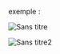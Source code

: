 exemple :

![Sans titre](https://github.com/fk-crafter/html-css-js-other/assets/127132293/f48a4ef8-9a62-43d9-9f0b-45637bd43d6c)

![Sans titre2](https://github.com/fk-crafter/html-css-js-other/assets/127132293/0535fe83-d038-4b8e-94da-1df2299a5d63)
